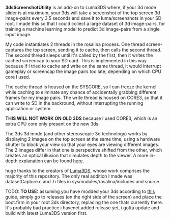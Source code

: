 **3dsScreenshotUtility** is an add-on to Luma3DS where, if your 3d mode slider is at maximum, your 3ds will take a screenshot of the top screen 3d image-pairs every 3.5 seconds and save it to luma/screenshots in your SD root. I made this so that I could collect a large dataset of 3d image-pairs, for training a machine learning model to predict 3d image-pairs from a single input image.

My code instantiates 2 threads in the rosalina process. One thread screen-captures the top screen, sending it to cache, then calls the second thread. The second thread sleeps until it's called by the first, then it writes the cached screencap to your SD card. This is implemented in this way because if I tried to cache and write on the same thread, it would interrupt gameplay or screencap the image pairs too late, depending on which CPU core I used. 

The cache thread is housed on the SYSCORE, so I can freeze the kernel while caching to eliminate any chance of accidentally grabbing different frames for my image pairs. The write thread is housed on CORE3, so that it can write to SD in the backround, without interrupting the running application or system. 

**THIS WILL NOT WORK ON OLD 3DS** because I used CORE3, which is an extra CPU core only present on the new 3ds.

The 3ds 3d mode (and other stereoscopic 3d technology) works by displaying 2 images on the top screen at the same time, using a hardware shutter to block your view so that your eyes are viewing different images. The 2 images differ in that one is perspective shifted from the other, which creates an optical illusion that simulates depth to the viewer. A more in-depth explanation can be found [here](https://gbatemp.net/threads/better-stereoscopic-3d-patches-cheat-codes-releases-development-and-discussion.625945/).

huge thanks to the creators of [Luma3DS](https://github.com/LumaTeam/Luma3DS), whose work comprises the majority of this repository. The only real addition I made was datasetCapture.c and .h files in sysmodules/rosalina/includes and source. 


TODO:
**TO USE:** assuming you have modded your 3ds according to [this](https://3ds.hacks.guide/) guide, simply go to releases (on the right side of the screen) and place the boot.firm in your root 3ds directory, replacing the one thats currently there. It's probably bad practice 
i havenet added release yet, i gotta update and build with latest Luma3DS version first.
